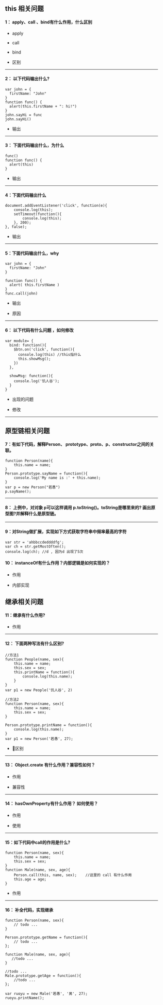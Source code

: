 ## this 相关问题


#### 1： apply、call 、bind有什么作用，什么区别
- apply

- call

- bind

- 区别

---


#### 2： 以下代码输出什么?
```
var john = { 
  firstName: "John" 
}
function func() { 
  alert(this.firstName + ": hi!")
}
john.sayHi = func
john.sayHi()
```
- 输出

---

#### 3： 下面代码输出什么，为什么
```
func() 
function func() { 
  alert(this)
}
```
- 输出

---


#### 4：下面代码输出什么
```
document.addEventListener('click', function(e){
    console.log(this);
    setTimeout(function(){
        console.log(this);
    }, 200);
}, false);
```
- 输出

---

#### 5：下面代码输出什么，why
```
var john = { 
  firstName: "John" 
}

function func() { 
  alert( this.firstName )
}
func.call(john)
```
- 输出

- 原因

---

#### 6： 以下代码有什么问题 ，如何修改
```
var module= {
  bind: function(){
    $btn.on('click', function(){
      console.log(this) //this指什么
      this.showMsg();
    })
  },
  
  showMsg: function(){
    console.log('饥人谷');
  }
}
```
- 出现的问题

- 修改

--- 

## 原型链相关问题
#### 7：有如下代码，解释Person、 prototype、__proto__、p、constructor之间的关联。
```
function Person(name){
    this.name = name;
}
Person.prototype.sayName = function(){
    console.log('My name is :' + this.name);
}
var p = new Person("若愚")
p.sayName();
```

---

#### 8： 上例中，对对象 p可以这样调用 p.toString()。toString是哪里来的? 画出原型图?并解释什么是原型链。

---

#### 9：对String做扩展，实现如下方式获取字符串中频率最高的字符
```
var str = 'ahbbccdeddddfg';
var ch = str.getMostOften();
console.log(ch); //d , 因为d 出现了5次
```

#### 10： instanceOf有什么作用？内部逻辑是如何实现的？
- 作用

- 内部实现


## 继承相关问题

#### 11：继承有什么作用?
- 作用

---

#### 12： 下面两种写法有什么区别?
```
//方法1
function People(name, sex){
    this.name = name;
    this.sex = sex;
    this.printName = function(){
        console.log(this.name);
    }
}
var p1 = new People('饥人谷', 2)

//方法2
function Person(name, sex){
    this.name = name;
    this.sex = sex;
}

Person.prototype.printName = function(){
    console.log(this.name);
}
var p1 = new Person('若愚', 27);
```

- 区别

---

#### 13： Object.create 有什么作用？兼容性如何？
- 作用

- 兼容性

---

#### 14： hasOwnProperty有什么作用？ 如何使用？
- 作用

- 使用

---

#### 15：如下代码中call的作用是什么?
```
function Person(name, sex){
    this.name = name;
    this.sex = sex;
}
function Male(name, sex, age){
    Person.call(this, name, sex);    //这里的 call 有什么作用
    this.age = age;
}
```
- 作用

---

#### 16： 补全代码，实现继承 
```
function Person(name, sex){
    // todo ...
}

Person.prototype.getName = function(){
    // todo ...
};    

function Male(name, sex, age){
   //todo ...
}

//todo ...
Male.prototype.getAge = function(){
    //todo ...
};

var ruoyu = new Male('若愚', '男', 27);
ruoyu.printName();
```